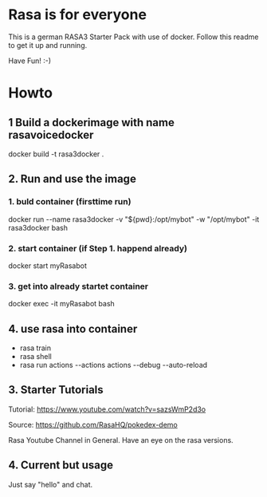 # Rasa is for everyone
This is a german RASA3 Starter Pack with use of docker.
Follow this readme to get it up and running.

Have Fun!
:-) 



# Howto
## 1 Build a dockerimage with name rasavoicedocker
docker build -t rasa3docker .

## 2. Run and use the image

### 1. buld container (firsttime run)
docker run --name rasa3docker -v "${pwd}:/opt/mybot" -w "/opt/mybot" -it rasa3docker bash
### 2. start container (if Step 1. happend already)
docker start myRasabot   
### 3. get into already startet container
docker exec -it myRasabot bash

## 4. use rasa into container
* rasa train 
* rasa shell
* rasa run actions --actions actions --debug --auto-reload

## 3. Starter Tutorials

Tutorial: https://www.youtube.com/watch?v=sazsWmP2d3o

Source: https://github.com/RasaHQ/pokedex-demo

Rasa Youtube Channel in General. Have an eye on the rasa versions. 

## 4. Current but usage

Just say "hello" and chat. 